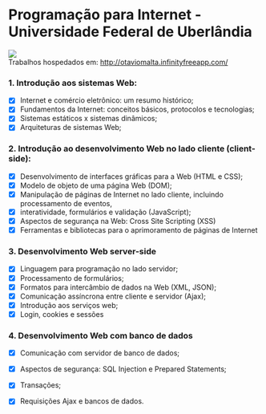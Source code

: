 # Programação para Internet - Universidade Federal de Uberlândia<br>

![](https://api.visitorbadge.io/api/VisitorHit?user=OtavioMaltaf&repo=PPI&countColor=%237B1E7A) <br>
Trabalhos hospedados em: http://otaviomalta.infinityfreeapp.com/

### 1. Introdução aos sistemas Web:<br>
- [x] Internet e comércio eletrônico: um resumo histórico;<br>
- [x] Fundamentos da Internet: conceitos básicos, protocolos e tecnologias;<br>
- [x] Sistemas estáticos x sistemas dinâmicos;<br>
- [x] Arquiteturas de sistemas Web;<br>
### 2. Introdução ao desenvolvimento Web no lado cliente (client-side):<br>
- [x] Desenvolvimento de interfaces gráficas para a Web (HTML e CSS);<br>
- [x] Modelo de objeto de uma página Web (DOM);<br>
- [x] Manipulação de páginas de Internet no lado cliente, incluindo processamento de eventos,<br>
- [x] interatividade, formulários e validação (JavaScript);<br>
- [x] Aspectos de segurança na Web: Cross Site Scripting (XSS)<br>
- [x] Ferramentas e bibliotecas para o aprimoramento de páginas de Internet<br>
### 3. Desenvolvimento Web server-side<br>
- [x] Linguagem para programação no lado servidor;<br>
- [x] Processamento de formulários;<br>
- [x] Formatos para intercâmbio de dados na Web (XML, JSON);<br>
- [x] Comunicação assíncrona entre cliente e servidor (Ajax);<br>
- [x] Introdução aos serviços web;<br>
- [x] Login, cookies e sessões<br>
### 4. Desenvolvimento Web com banco de dados<br>
- [x] Comunicação com servidor de banco de dados;<br>
- [x] Aspectos de segurança: SQL Injection e Prepared Statements;<br>
- [x] Transações;<br>
- [x] Requisições Ajax e bancos de dados.<br>
 

